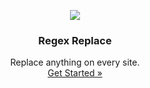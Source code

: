 <p align="center">
    <a href="https://github.com/victor-savinov/regex-replace">
        <img src="https://github.com/victor-savinov/regex-replace/blob/master/assets/icons/128.png">
    </a>
</p>

<h3 align="center">Regex Replace</h3>

<p align="center">
    Replace anything on every site.
    <br>
    <a href="https://chrome.google.com/webstore/detail/regex-replace/ihcaaefaoebbcklmolaflgllidfamfgm">Get Started »</a>
</p>
